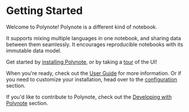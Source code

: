 # Getting Started

Welcome to Polynote! Polynote is a different kind of notebook. 

It supports mixing multiple languages in one notebook, and sharing data between them seamlessly. 
It encourages reproducible notebooks with its immutable data model.

Get started by [installing Polynote](installation.md), or by taking a [tour](tour.md) of the UI!

When you're ready, check out the [User Guide](basic-usage.md) for more information. Or if you need to customize your 
installation, head over to the [configuration](server-configuration.md) section. 

If you'd like to contribute to Polynote, check out the [Developing with Polynote](development.md) section. 
